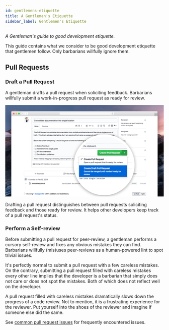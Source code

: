 ```yaml
---
id: gentlemens-etiquette
title: A Gentleman's Etiquette
sidebar_label: Gentlemen's Etiquette
---
```


_A Gentleman's guide to good development etiquette._

This guide contains what we consider to be good development etiquette that gentlemen follow. Only barbarians willfully ignore them.

## Pull Requests

### Draft a Pull Request

A gentleman drafts a pull request when soliciting feedback. Barbarians willfully submit a work-in-progress pull request
as ready for review.

![Draft Pull Request Button](/img/collaboration/draft-pull-requests.png)

Drafting a pull request distinguishes between pull requests soliciting feedback and those ready for review. It helps other
developers keep track of a pull request's status.

### Perform a Self-review

Before submitting a pull request for peer-review, a gentleman performs a cursory self-review and fixes any obvious mistakes
they can find. Barbarians willfully (mis)uses peer-reviews as a human-powered lint to spot trivial issues. 

It's perfectly normal to submit a pull request with a few careless mistakes. On the contrary, submitting a pull request filled 
with careless mistakes every other line implies that the developer is a barbarian that simply does not care or does not spot
the mistakes. Both of which does not reflect well on the developer.

A pull request filled with careless mistakes dramatically slows down the progress of a code review. Not to mention, it is
a frustrating experience for the reviewer. Put yourself into the shoes of the reviewer and imagine if someone else did the same.

See [common pull request issues](./common-pull-request-issues.md) for frequently encountered issues.




